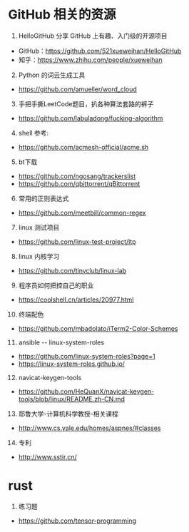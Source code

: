 # GitHub 相关的资源

1. HelloGitHub 分享 GitHub 上有趣、入门级的开源项目
- GitHub：https://github.com/521xueweihan/HelloGitHub
- 知乎：https://www.zhihu.com/people/xueweihan
2. Python 的词云生成工具
- https://github.com/amueller/word_cloud
3. 手把手撕LeetCode题目，扒各种算法套路的裤子
- https://github.com/labuladong/fucking-algorithm
4. shell 参考:
- https://github.com/acmesh-official/acme.sh
5. bt下载
- https://github.com/ngosang/trackerslist
- https://github.com/qbittorrent/qBittorrent
6. 常用的正则表达式
- https://github.com/meetbill/common-regex
7. linux 测试项目
- https://github.com/linux-test-project/ltp
8. linux 内核学习
- https://github.com/tinyclub/linux-lab
9. 程序员如何把控自己的职业
- https://coolshell.cn/articles/20977.html
10. 终端配色
- https://github.com/mbadolato/iTerm2-Color-Schemes
11. ansible  -- linux-system-roles
- https://github.com/linux-system-roles?page=1
- https://linux-system-roles.github.io/
12. navicat-keygen-tools
- https://github.com/HeQuanX/navicat-keygen-tools/blob/linux/README.zh-CN.md
13. 耶鲁大学-计算机科学教授-相关课程
- http://www.cs.yale.edu/homes/aspnes/#classes
14. 专利
- http://www.sstir.cn/

# rust

1. 练习题
- https://github.com/tensor-programming
